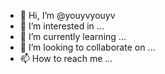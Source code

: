 - 👋 Hi, I’m @youyvyouyv
- 👀 I’m interested in ...
- 🌱 I’m currently learning ...
- 💞️ I’m looking to collaborate on ...
- 📫 How to reach me ...

<!---
youyvyouyv/youyvyouyv is a ✨ special ✨ repository because its `README.md` (this file) appears on your GitHub profile.
You can click the Preview link to take a look at your changes.
--->
